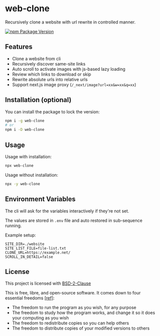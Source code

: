 # web-clone

Recursively clone a website with url rewrite in controlled manner.

[![npm Package Version](https://img.shields.io/npm/v/web-clone)](https://www.npmjs.com/package/web-clone)

## Features

- Clone a website from cli
- Recursively discover same-site links
- Auto scroll to activate images with js-based lazy loading
- Review which links to download or skip
- Rewrite absolute urls into relative urls
- Support next.js image proxy (`/_next/image?url=xx&w=xx&q=xx`)

## Installation (optional)

You can install the package to lock the version:

```bash
npm i -g web-clone
# or
npm i -D web-clone
```

## Usage

Usage with installation:

```bash
npx web-clone
```

Usage without installation:

```bash
npx -y web-clone
```

## Environment Variables

The cli will ask for the variables interactively if they're not set.

The values are stored in `.env` file and auto restored in sub-sequence running.

Example setup:

```
SITE_DIR=./website
SITE_LIST_FILE=file-list.txt
CLONE_URL=https://example.net/
SCROLL_IN_DETAIL=false
```

## License

This project is licensed with [BSD-2-Clause](./LICENSE)

This is free, libre, and open-source software. It comes down to four essential freedoms [[ref]](https://seirdy.one/2021/01/27/whatsapp-and-the-domestication-of-users.html#fnref:2):

- The freedom to run the program as you wish, for any purpose
- The freedom to study how the program works, and change it so it does your computing as you wish
- The freedom to redistribute copies so you can help others
- The freedom to distribute copies of your modified versions to others
